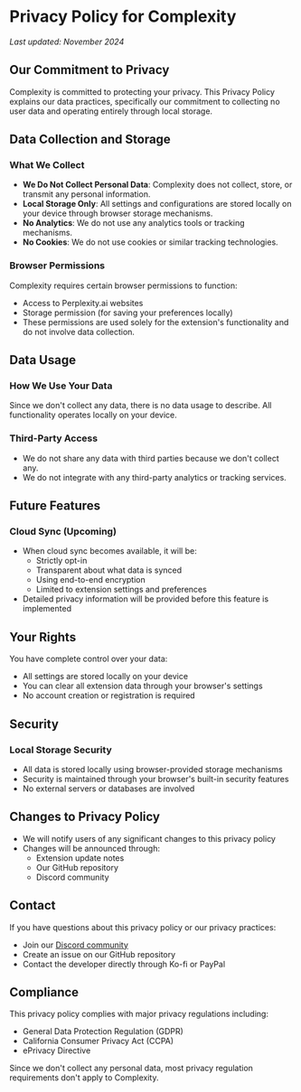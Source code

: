 # Privacy Policy for Complexity

*Last updated: November 2024*

## Our Commitment to Privacy

Complexity is committed to protecting your privacy. This Privacy Policy explains our data practices, specifically our commitment to collecting no user data and operating entirely through local storage.

## Data Collection and Storage

### What We Collect

- **We Do Not Collect Personal Data**: Complexity does not collect, store, or transmit any personal information.
- **Local Storage Only**: All settings and configurations are stored locally on your device through browser storage mechanisms.
- **No Analytics**: We do not use any analytics tools or tracking mechanisms.
- **No Cookies**: We do not use cookies or similar tracking technologies.

### Browser Permissions

Complexity requires certain browser permissions to function:
- Access to Perplexity.ai websites
- Storage permission (for saving your preferences locally)
- These permissions are used solely for the extension's functionality and do not involve data collection.

## Data Usage

### How We Use Your Data

Since we don't collect any data, there is no data usage to describe. All functionality operates locally on your device.

### Third-Party Access

- We do not share any data with third parties because we don't collect any.
- We do not integrate with any third-party analytics or tracking services.

## Future Features

### Cloud Sync (Upcoming)

- When cloud sync becomes available, it will be:
  - Strictly opt-in
  - Transparent about what data is synced
  - Using end-to-end encryption
  - Limited to extension settings and preferences
- Detailed privacy information will be provided before this feature is implemented

## Your Rights

You have complete control over your data:
- All settings are stored locally on your device
- You can clear all extension data through your browser's settings
- No account creation or registration is required

## Security

### Local Storage Security

- All data is stored locally using browser-provided storage mechanisms
- Security is maintained through your browser's built-in security features
- No external servers or databases are involved

## Changes to Privacy Policy

- We will notify users of any significant changes to this privacy policy
- Changes will be announced through:
  - Extension update notes
  - Our GitHub repository
  - Discord community

## Contact

If you have questions about this privacy policy or our privacy practices:
- Join our [Discord community](https://discord.gg/fxzqdkwmWx)
- Create an issue on our GitHub repository
- Contact the developer directly through Ko-fi or PayPal

## Compliance

This privacy policy complies with major privacy regulations including:
- General Data Protection Regulation (GDPR)
- California Consumer Privacy Act (CCPA)
- ePrivacy Directive

Since we don't collect any personal data, most privacy regulation requirements don't apply to Complexity. 
